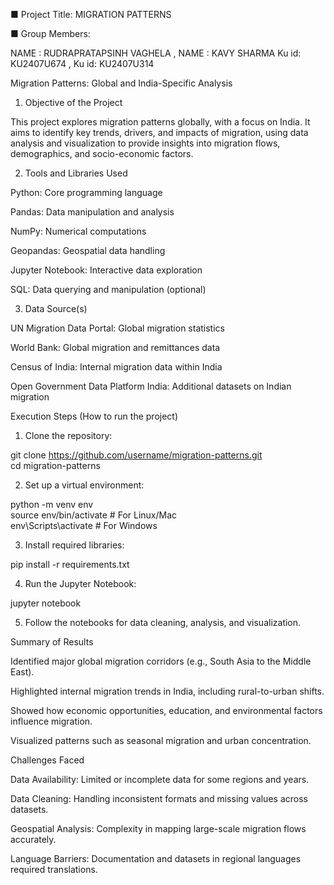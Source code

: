 ■ Project Title: MIGRATION PATTERNS

■ Group Members: 

NAME : RUDRAPRATAPSINH VAGHELA ,  NAME : KAVY SHARMA
Ku id: KU2407U674              ,  Ku id: KU2407U314

Migration Patterns: Global and India-Specific Analysis

1. Objective of the Project

This project explores migration patterns globally, with a focus on India. It aims to identify key trends, drivers, and impacts of migration, 
using data analysis and visualization to provide insights into migration flows, demographics, and socio-economic factors.

2. Tools and Libraries Used

Python: Core programming language

Pandas: Data manipulation and analysis

NumPy: Numerical computations

Geopandas: Geospatial data handling

Jupyter Notebook: Interactive data exploration

SQL: Data querying and manipulation (optional)


3. Data Source(s)

UN Migration Data Portal: Global migration statistics

World Bank: Global migration and remittances data

Census of India: Internal migration data within India

Open Government Data Platform India: Additional datasets on Indian migration


Execution Steps (How to run the project)

1. Clone the repository:

git clone https://github.com/username/migration-patterns.git  
cd migration-patterns


2. Set up a virtual environment:

python -m venv env  
source env/bin/activate  # For Linux/Mac  
env\Scripts\activate  # For Windows


3. Install required libraries:

pip install -r requirements.txt


4. Run the Jupyter Notebook:

jupyter notebook


5. Follow the notebooks for data cleaning, analysis, and visualization.



Summary of Results

Identified major global migration corridors (e.g., South Asia to the Middle East).

Highlighted internal migration trends in India, including rural-to-urban shifts.

Showed how economic opportunities, education, and environmental factors influence migration.

Visualized patterns such as seasonal migration and urban concentration.



Challenges Faced

Data Availability: Limited or incomplete data for some regions and years.

Data Cleaning: Handling inconsistent formats and missing values across datasets.

Geospatial Analysis: Complexity in mapping large-scale migration flows accurately.

Language Barriers: Documentation and datasets in regional languages required translations.
